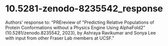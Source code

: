# 10.5281-zenodo-8235542_response
Authors' response to: “PREreview of "Predicting Relative Populations of Protein Conformations without a Physics Engine Using AlphaFold2” (10.5281/zenodo.8235542, 2023), by Ashraya Ravikumar and Sonya Lee with input from other Fraser Lab members at UCSF."
